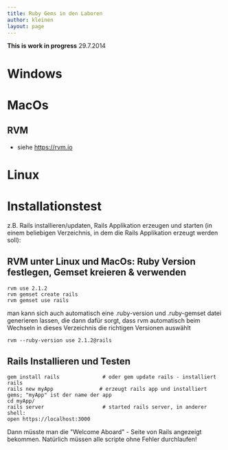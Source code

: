 ```yaml
---
title: Ruby Gems in den Laboren
author: kleinen
layout: page
---
```


**This is work in progress** 29.7.2014

# Windows

# MacOs

## RVM

* siehe https://rvm.io



# Linux

# Installationstest

z.B. Rails installieren/updaten, Rails Applikation erzeugen und starten (in einem beliebigen Verzeichnis, in dem die Rails Applikation erzeugt werden soll):

## RVM unter Linux und MacOs: Ruby Version festlegen, Gemset kreieren & verwenden
    rvm use 2.1.2
    rvm gemset create rails
    rvm gemset use rails

man kann sich auch automatisch eine .ruby-version und .ruby-gemset datei generieren lassen, die dann dafür sorgt, dass rvm automatisch beim Wechseln in dieses Verzeichnis die richtigen Versionen auswählt

    rvm --ruby-version use 2.1.2@rails


## Rails Installieren und Testen

    gem install rails              # oder gem update rails - installiert rails
    rails new myApp               # erzeugt rails app und installiert gems; "myApp" ist der name der app
    cd myApp/
    rails server                   # started rails server, in anderer shell:
    open https://localhost:3000


Dann müsste man die "Welcome Aboard" - Seite von Rails angezeigt bekommen. Natürlich müssen alle scripte ohne Fehler durchlaufen!
